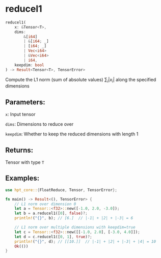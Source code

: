 # reducel1
```rust
reducel1(
    x: &Tensor<T>, 
    dims: 
        &[i64]
        | &[i64; _]
        | [i64; _] 
        | Vec<i64> 
        | &Vec<i64>
        | i64, 
    keepdim: bool
) -> Result<Tensor<T>, TensorError>
```
Compute the L1 norm (sum of absolute values) $\sum_{i} |x_i|$ along the specified dimensions

## Parameters:
`x`: Input tensor

`dims`: Dimensions to reduce over

`keepdim`: Whether to keep the reduced dimensions with length 1

## Returns:
Tensor with type `T`

## Examples:
```rust
use hpt_core::{FloatReduce, Tensor, TensorError};

fn main() -> Result<(), TensorError> {
    // L1 norm over dimension 0
    let a = Tensor::<f32>::new([-1.0, 2.0, -3.0]);
    let b = a.reducel1([0], false)?;
    println!("{}", b); // [6.]  // |-1| + |2| + |-3| = 6

    // L1 norm over multiple dimensions with keepdim=true
    let c = Tensor::<f32>::new([[-1.0, 2.0], [-3.0, 4.0]]);
    let d = c.reducel1([0, 1], true)?;
    println!("{}", d); // [[10.]]  // |-1| + |2| + |-3| + |4| = 10
    Ok(())
}
```